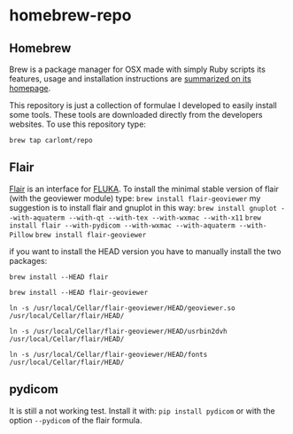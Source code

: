 # homebrew-repo

## Homebrew

Brew is a package manager for OSX made with simply Ruby scripts
its features, usage and installation instructions are [summarized on its homepage][brew].

This repository is just a collection of formulae I developed to easily install some tools.
These tools are downloaded directly from the developers websites.
To use this repository type:

`brew tap carlomt/repo`


## Flair

[Flair] is an interface for [FLUKA].
To install the minimal stable version of flair (with the geoviewer module) type:
`brew install flair-geoviewer`
my suggestion is to install flair and gnuplot in this way:
`brew install gnuplot --with-aquaterm --with-qt --with-tex --with-wxmac --with-x11`
`brew install flair --with-pydicom --with-wxmac --with-aquaterm --with-Pillow`
`brew install flair-geoviewer` 

if you want to install the HEAD version you have to manually install the two packages:

`brew install --HEAD flair`

`brew install --HEAD flair-geoviewer`

`ln -s /usr/local/Cellar/flair-geoviewer/HEAD/geoviewer.so  /usr/local/Cellar/flair/HEAD/`

`ln -s /usr/local/Cellar/flair-geoviewer/HEAD/usrbin2dvh  /usr/local/Cellar/flair/HEAD/`

`ln -s /usr/local/Cellar/flair-geoviewer/HEAD/fonts  /usr/local/Cellar/flair/HEAD/`


## pydicom
It is still a not working test. Install it with:
`pip install pydicom`
or with the option `--pydicom` of the flair formula.


[brew]:http://brew.sh
[Flair]:http://www.fluka.org/flair/index.html
[FLUKA]:http://fluka.org/